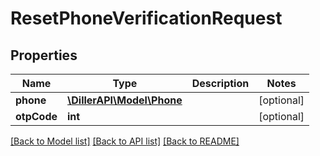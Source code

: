 # ResetPhoneVerificationRequest

## Properties
Name | Type | Description | Notes
------------ | ------------- | ------------- | -------------
**phone** | [**\DillerAPI\Model\Phone**](Phone.md) |  | [optional] 
**otpCode** | **int** |  | [optional] 

[[Back to Model list]](../../README.md#documentation-for-models) [[Back to API list]](../../README.md#documentation-for-api-endpoints) [[Back to README]](../../README.md)

